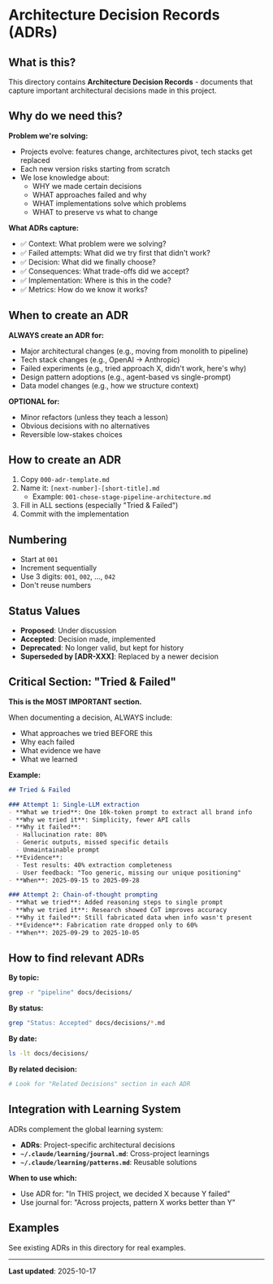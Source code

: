 # Architecture Decision Records (ADRs)

## What is this?

This directory contains **Architecture Decision Records** - documents that capture important architectural decisions made in this project.

## Why do we need this?

**Problem we're solving:**
- Projects evolve: features change, architectures pivot, tech stacks get replaced
- Each new version risks starting from scratch
- We lose knowledge about:
  - WHY we made certain decisions
  - WHAT approaches failed and why
  - WHAT implementations solve which problems
  - WHAT to preserve vs what to change

**What ADRs capture:**
- ✅ Context: What problem were we solving?
- ✅ Failed attempts: What did we try first that didn't work?
- ✅ Decision: What did we finally choose?
- ✅ Consequences: What trade-offs did we accept?
- ✅ Implementation: Where is this in the code?
- ✅ Metrics: How do we know it works?

## When to create an ADR

**ALWAYS create an ADR for:**
- Major architectural changes (e.g., moving from monolith to pipeline)
- Tech stack changes (e.g., OpenAI → Anthropic)
- Failed experiments (e.g., tried approach X, didn't work, here's why)
- Design pattern adoptions (e.g., agent-based vs single-prompt)
- Data model changes (e.g., how we structure context)

**OPTIONAL for:**
- Minor refactors (unless they teach a lesson)
- Obvious decisions with no alternatives
- Reversible low-stakes choices

## How to create an ADR

1. Copy `000-adr-template.md`
2. Name it: `[next-number]-[short-title].md`
   - Example: `001-chose-stage-pipeline-architecture.md`
3. Fill in ALL sections (especially "Tried & Failed")
4. Commit with the implementation

## Numbering

- Start at `001`
- Increment sequentially
- Use 3 digits: `001`, `002`, ..., `042`
- Don't reuse numbers

## Status Values

- **Proposed**: Under discussion
- **Accepted**: Decision made, implemented
- **Deprecated**: No longer valid, but kept for history
- **Superseded by [ADR-XXX]**: Replaced by a newer decision

## Critical Section: "Tried & Failed"

**This is the MOST IMPORTANT section.**

When documenting a decision, ALWAYS include:
- What approaches we tried BEFORE this
- Why each failed
- What evidence we have
- What we learned

**Example:**
```markdown
## Tried & Failed

### Attempt 1: Single-LLM extraction
- **What we tried**: One 10k-token prompt to extract all brand info
- **Why we tried it**: Simplicity, fewer API calls
- **Why it failed**:
  - Hallucination rate: 80%
  - Generic outputs, missed specific details
  - Unmaintainable prompt
- **Evidence**:
  - Test results: 40% extraction completeness
  - User feedback: "Too generic, missing our unique positioning"
- **When**: 2025-09-15 to 2025-09-28

### Attempt 2: Chain-of-thought prompting
- **What we tried**: Added reasoning steps to single prompt
- **Why we tried it**: Research showed CoT improves accuracy
- **Why it failed**: Still fabricated data when info wasn't present
- **Evidence**: Fabrication rate dropped only to 60%
- **When**: 2025-09-29 to 2025-10-05
```

## How to find relevant ADRs

**By topic:**
```bash
grep -r "pipeline" docs/decisions/
```

**By status:**
```bash
grep "Status: Accepted" docs/decisions/*.md
```

**By date:**
```bash
ls -lt docs/decisions/
```

**By related decision:**
```bash
# Look for "Related Decisions" section in each ADR
```

## Integration with Learning System

ADRs complement the global learning system:

- **ADRs**: Project-specific architectural decisions
- **`~/.claude/learning/journal.md`**: Cross-project learnings
- **`~/.claude/learning/patterns.md`**: Reusable solutions

**When to use which:**
- Use ADR for: "In THIS project, we decided X because Y failed"
- Use journal for: "Across projects, pattern X works better than Y"

## Examples

See existing ADRs in this directory for real examples.

---

**Last updated**: 2025-10-17
